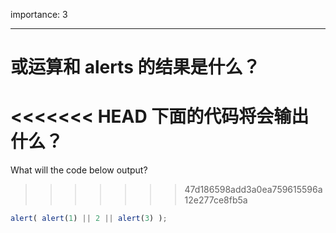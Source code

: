 importance: 3

---

# 或运算和 alerts 的结果是什么？

<<<<<<< HEAD
下面的代码将会输出什么？
=======
What will the code below output?
>>>>>>> 47d186598add3a0ea759615596a12e277ce8fb5a

```js
alert( alert(1) || 2 || alert(3) );
```

